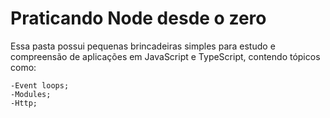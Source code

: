 # Praticando Node desde o zero

Essa pasta possui pequenas brincadeiras simples para estudo e compreensão de aplicações em
JavaScript e TypeScript, contendo tópicos como:

    -Event loops;
    -Modules;
    -Http;

